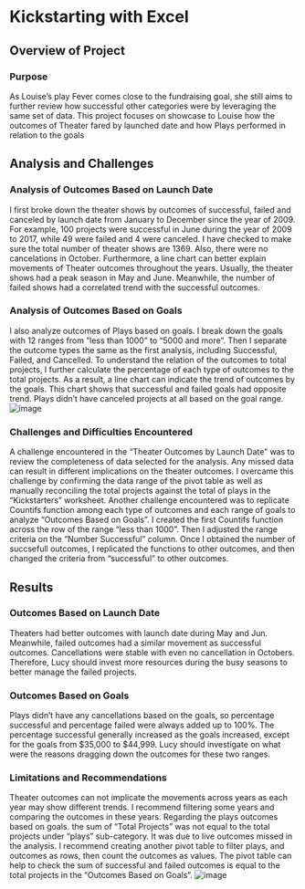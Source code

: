 # Kickstarting with Excel
## Overview of Project
### Purpose
As Louise’s play Fever comes close to the fundraising goal, she still aims to further review how successful other categories were by leveraging the same set of data. This project focuses on showcase to Louise how the outcomes of Theater fared by launched date and how Plays performed in relation to the goals
## Analysis and Challenges
### Analysis of Outcomes Based on Launch Date
I first broke down the theater shows by outcomes of successful, failed and canceled by launch date from January to December since the year of 2009. For example, 100 projects were successful in June during the year of 2009 to 2017, while 49 were failed and 4 were canceled. I have checked to make sure the total number of theater shows are 1369. Also, there were no cancelations in October. Furthermore, a line chart can better explain movements of Theater outcomes throughout the years. Usually, the theater shows had a peak season in May and June. Meanwhile, the number of failed shows had a correlated trend with the successful outcomes. 
### Analysis of Outcomes Based on Goals
 I also analyze outcomes of Plays based on goals. I break down the goals with 12 ranges from “less than 1000” to “5000 and more”. Then I separate the outcome types the same as the first analysis, including Successful, Failed, and Cancelled. To understand the relation of the outcomes to total projects, I further calculate the percentage of each type of outcomes to the total projects. As a result, a line chart can indicate the trend of outcomes by the goals. This chart shows that successful and failed goals had opposite trend. Plays didn’t have canceled projects at all based on the goal range. 
![image]( https://github.com/leonanana249/assignment1-kickstarter-analysis/issues/1#issue-1292393828)
### Challenges and Difficulties Encountered
A challenge encountered in the “Theater Outcomes by Launch Date” was to review the completeness of data selected for the analysis. Any missed data can result in different implications on the theater outcomes. I overcame this challenge by confirming the data range of the pivot table as well as manually reconciling the total projects against the total of plays in the  “Kickstarters” worksheet.  Another challenge encountered was to replicate Countifs function among each type of outcomes and each range of goals to analyze “Outcomes Based on Goals”. I created the first Countifs function across the row of the range “less than 1000”. Then I adjusted the range criteria on the “Number Successful” column. Once I obtained the number of succsefull outcomes, I replicated the functions to other outcomes, and then changed the criteria from “successful” to other outcomes. 
## Results
### Outcomes Based on Launch Date 
Theaters had better outcomes with launch date during May and Jun. Meanwhile, failed outcomes had a similar movement as successful outcomes. Cancellations were stable with even no cancellation in Octobers. Therefore, Lucy should invest more resources during the busy seasons to better manage the failed projects. 
### Outcomes Based on Goals
Plays didn’t have any cancellations based on the goals, so percentage successful and percentage failed were always added up to 100%. The percentage successful generally increased as the goals increased, except for the goals from $35,000 to $44,999. Lucy should investigate on what were the reasons dragging down the outcomes for these two ranges. 
### Limitations and Recommendations
Theater outcomes can not implicate the movements across years as each year may show different trends. I recommend filtering some years and comparing the outcomes in these years. 
Regarding the plays outcomes based on goals. the sum of “Total Projects” was not equal to the total projects under “plays” sub-category. It was due to live outcomes missed in the analysis. I recommend creating another pivot table to filter plays, and outcomes as rows, then count the outcomes as values. The pivot table can help to check the sum of successful and failed outcomes is equal to the total projects in the “Outcomes Based on Goals”. 
![image](https://user-images.githubusercontent.com/107721712/177053763-1c6cc0e2-6c10-4ecf-83de-5d1354f58123.png)
